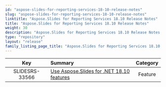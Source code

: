 ```yaml
---
id: "aspose-slides-for-reporting-services-18-10-release-notes"
slug: "aspose-slides-for-reporting-services-18-10-release-notes"
linktitle: "Aspose.Slides for Reporting Services 18.10 Release Notes"
title: "Aspose.Slides for Reporting Services 18.10 Release Notes"
weight: 30
description: "Aspose.Slides for Reporting Services 18.10 Release Notes – the latest updates and fixes."
type: "repository"
layout: "release"
family_listing_page_title: "Aspose.Slides for Reporting Services 18.10 Release Notes"
---
```


|**Key** |**Summary** |**Category** |
| :-: | :- | :-: |
|SLIDESRS-33566|[Use Aspose.Slides for .NET 18.10 features](/slides/net/release-notes/2018/aspose-slides-for-net-18-10-release-notes/)|Feature|

